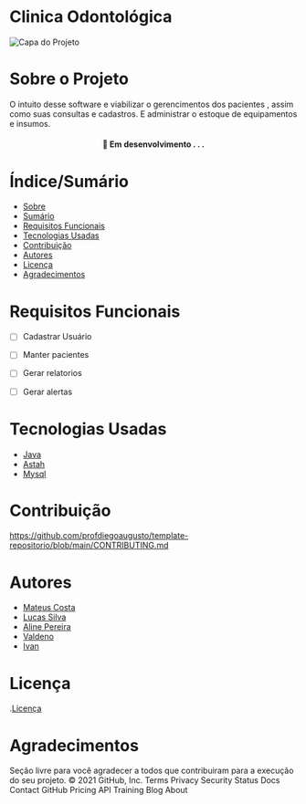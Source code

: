 # Clinica Odontológica


![Capa do Projeto](https://picsum.photos/850/280)

# Sobre o Projeto

<p>O intuito desse software e viabilizar o gerencimentos dos pacientes , assim como suas consultas e cadastros. E administrar o estoque de equipamentos e insumos.</p>

<h4 align="center"> 
	🚧  Em desenvolvimento . . .
</h4>

# Índice/Sumário

* [Sobre](#sobre-o-projeto)
* [Sumário](#índice/sumário)
* [Requisitos Funcionais](#requisitos-funcionais)
* [Tecnologias Usadas](#tecnologias-usadas)
* [Contribuição](#contribuição)
* [Autores](#autores)
* [Licença](#licença)
* [Agradecimentos](#agradecimentos)


# Requisitos Funcionais 

- [ ]  Cadastrar Usuário
- [ ]  Manter pacientes
- [ ]  Gerar relatorios
- [ ]  Gerar alertas


# Tecnologias Usadas

- [Java](https://www.java.com/pt-BR/)
- [Astah](https://astah.net)
- [Mysql](https://www.mysql.com)

# Contribuição
https://github.com/profdiegoaugusto/template-repositorio/blob/main/CONTRIBUTING.md
# Autores

- [Mateus Costa](https://github.com/mateus-costa1?tab=repositories)
- [Lucas Silva](https://github.com/lucassilva0)
- [Aline Pereira](https://github.com/Aline-Pereira98/)
- [Valdeno](https://github.com/VOS04)
- [Ivan](https://github.com/Iv4N2)


# Licença

.[Licença](https://github.com/Aline-Pereira98/clinica-odontologica/blob/ad4059d6c07c622293bf9eef7bf6a1e70c8f6051/LICENSE)
# Agradecimentos

Seção livre para você agradecer a todos que contribuiram para a execução do seu projeto.
© 2021 GitHub, Inc.
Terms
Privacy
Security
Status
Docs
Contact GitHub
Pricing
API
Training
Blog
About
